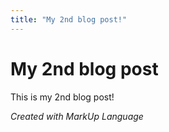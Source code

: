 ```yaml
---
title: "My 2nd blog post!"
---
```


# My 2nd blog post

This is my 2nd blog post!

*Created with MarkUp Language*